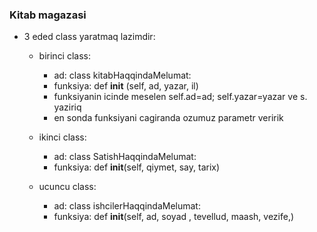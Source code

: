 ### Kitab magazasi

- 3 eded class yaratmaq lazimdir:


   - birinci class:
     - ad: class kitabHaqqindaMelumat:
     - funksiya: def __init__ (self, ad, yazar, il)
     - funksiyanin icinde meselen self.ad=ad; self.yazar=yazar ve s. yaziriq
     - en sonda funksiyani cagiranda ozumuz parametr veririk



   - ikinci class:
     - ad: class SatishHaqqindaMelumat:
     - funksiya: def __init__(self, qiymet, say, tarix)

     
     
   - ucuncu class:
     - ad: class ishcilerHaqqindaMelumat:
     - funksiya: def __init__(self, ad, soyad , tevellud, maash, vezife,)  
